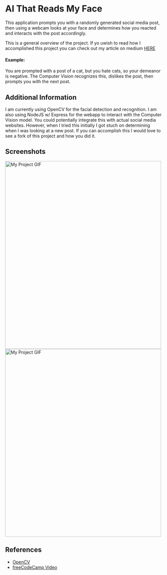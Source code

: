 
# AI That Reads My Face

This application prompts you with a randomly generated social media post, then using a webcam looks at your
face and determines how you reacted and interacts with the post accordingly.

This is a general overview of the project. If yo uwish to read how I accomplished this project you can check out my article on medium [HERE](https://medium.com/@csharpseth/my-face-liked-your-post-36af4c545df3)

#### Example:
You are prompted with a post of a cat, but you hate cats, so your demeanor is negative. The Computer Vision recognizes this, dislikes the post, then prompts you with the next post.

## Additional Information
I am currently using OpenCV for the facial detection and recognition. I am also using NodeJS w/ Express for the webapp to interact with the Computer Vision model. You could potentially integrate this with actual social media websites. However, when I tried this initially I got stuch on determining when I was looking at a new post. If you can accomplish this I would love to see a fork of this project and how you did it.

## Screenshots

<img src="https://miro.medium.com/max/1100/1*sBZi1B_mHlnegArdRsw4aQ.gif" alt="My Project GIF" width="500" height="600">
<img src="https://miro.medium.com/max/1100/1*wfOh9gFRTM00hApSEqmRFw.webp" alt="My Project GIF" width="500" height="600">

## References
 - [OpenCV](https://opencv.org/)
 - [freeCodeCamp Video](https://youtu.be/oXlwWbU8l2o)
